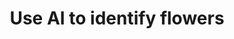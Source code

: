 ---
layout: function
function: true
description: This is a free flower identifier. Just upload a picture of a flower, and our AI will identify what flower it is.
title: Use AI to identify flowers
image: /assets/images/functions/flowers-identifier.webp
article: a
name: flowers
sname: flower
model: oxford-flowers
samplecount: 7125
labelcount: 102
labelsamples: alpinesaholly, anthurium, artichoke, and 99 other labels
type: image
role: gardener
perfect: Perfect 

---
